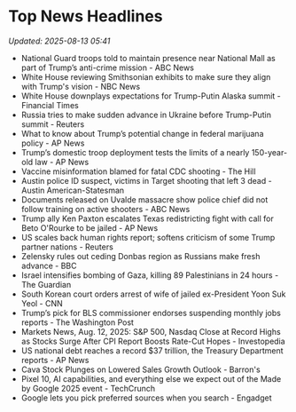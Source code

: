 # Top News Headlines

_Updated: 2025-08-13 05:41_

- National Guard troops told to maintain presence near National Mall as part of Trump’s anti-crime mission - ABC News
- White House reviewing Smithsonian exhibits to make sure they align with Trump's vision - NBC News
- White House downplays expectations for Trump-Putin Alaska summit - Financial Times
- Russia tries to make sudden advance in Ukraine before Trump-Putin summit - Reuters
- What to know about Trump’s potential change in federal marijuana policy - AP News
- Trump’s domestic troop deployment tests the limits of a nearly 150-year-old law - AP News
- Vaccine misinformation blamed for fatal CDC shooting - The Hill
- Austin police ID suspect, victims in Target shooting that left 3 dead - Austin American-Statesman
- Documents released on Uvalde massacre show police chief did not follow training on active shooters - ABC News
- Trump ally Ken Paxton escalates Texas redistricting fight with call for Beto O'Rourke to be jailed - AP News
- US scales back human rights report; softens criticism of some Trump partner nations - Reuters
- Zelensky rules out ceding Donbas region as Russians make fresh advance - BBC
- Israel intensifies bombing of Gaza, killing 89 Palestinians in 24 hours - The Guardian
- South Korean court orders arrest of wife of jailed ex-President Yoon Suk Yeol - CNN
- Trump’s pick for BLS commissioner endorses suspending monthly jobs reports - The Washington Post
- Markets News, Aug. 12, 2025: S&P 500, Nasdaq Close at Record Highs as Stocks Surge After CPI Report Boosts Rate-Cut Hopes - Investopedia
- US national debt reaches a record $37 trillion, the Treasury Department reports - AP News
- Cava Stock Plunges on Lowered Sales Growth Outlook - Barron's
- Pixel 10, AI capabilities, and everything else we expect out of the Made by Google 2025 event - TechCrunch
- Google lets you pick preferred sources when you search - Engadget